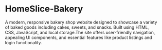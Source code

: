 # HomeSlice-Bakery
A modern, responsive bakery shop website designed to showcase a variety of baked goods including cakes, sweets, and snacks. Built using HTML, CSS, JavaScript, and local storage.The site offers user-friendly navigation, appealing UI components, and essential features like product listings and login functionality.
